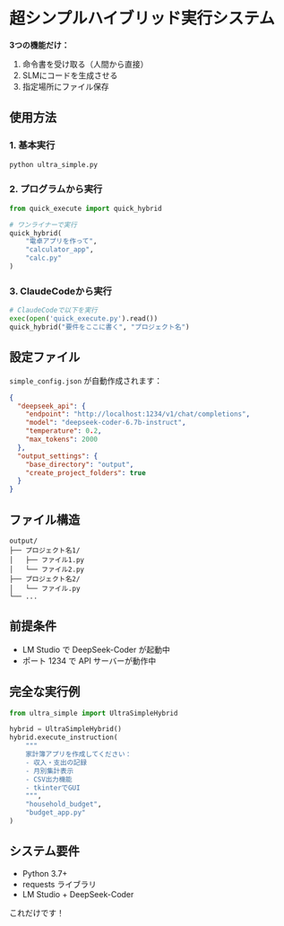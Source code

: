 # 超シンプルハイブリッド実行システム

**3つの機能だけ：**
1. 命令書を受け取る（人間から直接）
2. SLMにコードを生成させる  
3. 指定場所にファイル保存

## 使用方法

### 1. 基本実行
```bash
python ultra_simple.py
```

### 2. プログラムから実行
```python
from quick_execute import quick_hybrid

# ワンライナーで実行
quick_hybrid(
    "電卓アプリを作って", 
    "calculator_app", 
    "calc.py"
)
```

### 3. ClaudeCodeから実行
```python
# ClaudeCodeで以下を実行
exec(open('quick_execute.py').read())
quick_hybrid("要件をここに書く", "プロジェクト名")
```

## 設定ファイル

`simple_config.json` が自動作成されます：

```json
{
  "deepseek_api": {
    "endpoint": "http://localhost:1234/v1/chat/completions",
    "model": "deepseek-coder-6.7b-instruct",
    "temperature": 0.2,
    "max_tokens": 2000
  },
  "output_settings": {
    "base_directory": "output",
    "create_project_folders": true
  }
}
```

## ファイル構造

```
output/
├── プロジェクト名1/
│   ├── ファイル1.py
│   └── ファイル2.py
├── プロジェクト名2/
│   └── ファイル.py
└── ...
```

## 前提条件

- LM Studio で DeepSeek-Coder が起動中
- ポート 1234 で API サーバーが動作中

## 完全な実行例

```python
from ultra_simple import UltraSimpleHybrid

hybrid = UltraSimpleHybrid()
hybrid.execute_instruction(
    """
    家計簿アプリを作成してください：
    - 収入・支出の記録
    - 月別集計表示
    - CSV出力機能
    - tkinterでGUI
    """, 
    "household_budget",
    "budget_app.py"
)
```

## システム要件

- Python 3.7+
- requests ライブラリ
- LM Studio + DeepSeek-Coder

これだけです！